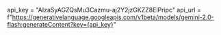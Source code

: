 api_key = "AIzaSyAGZQsMu3Cazmu-aj2Y2jzGKZZ8ElPripc"
        api_url = f"https://generativelanguage.googleapis.com/v1beta/models/gemini-2.0-flash:generateContent?key={api_key}"
